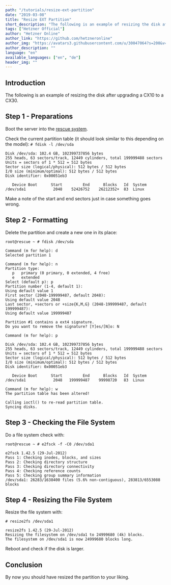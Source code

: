 ```yaml
---
path: "/tutorials/resize-ext-partition"
date: "2019-03-08"
title: "Resize EXT Partition"
short_description: "The following is an example of resizing the disk after upgrading a CX10 to a CX30."
tags: ["Hetzner Official"]
author: "Hetzner Online"
author_link: "https://github.com/hetzneronline"
author_img: "https://avatars3.githubusercontent.com/u/30047064?s=200&v=4"
author_description: ""
language: "en"
available_languages: ["en", "de"]
header_img: ""
---
```



## Introduction
The following is an example of resizing the disk after upgrading a CX10 to a CX30.

## Step 1 - Preparations
Boot the server into the [rescue system](https://wiki.hetzner.de/index.php/Hetzner_Rescue-System/en).

Check the current partition table (it should look similar to this depending on the model):
`# fdisk -l /dev/sda`

```
Disk /dev/sda: 102.4 GB, 102399737856 bytes
255 heads, 63 sectors/track, 12449 cylinders, total 199999488 sectors
Units = sectors of 1 * 512 = 512 bytes
Sector size (logical/physical): 512 bytes / 512 bytes
I/O size (minimum/optimal): 512 bytes / 512 bytes
Disk identifier: 0x00051eb3

   Device Boot      Start         End      Blocks   Id  System
/dev/sda1            2048    52426752    26212352+  83  Linux
```

Make a note of the start and end sectors just in case something goes wrong.

## Step 2 - Formatting
Delete the partition and create a new one in its place:

`root@rescue ~ # fdisk /dev/sda`

```
Command (m for help): d
Selected partition 1

Command (m for help): n
Partition type:
   p   primary (0 primary, 0 extended, 4 free)
   e   extended
Select (default p): p
Partition number (1-4, default 1):
Using default value 1
First sector (2048-199999487, default 2048):
Using default value 2048
Last sector, +sectors or +size{K,M,G} (2048-199999487, default 199999487):
Using default value 199999487

Partition #1 contains a ext4 signature.
Do you want to remove the signature? [Y]es/[N]o: N

Command (m for help): p

Disk /dev/sda: 102.4 GB, 102399737856 bytes
255 heads, 63 sectors/track, 12449 cylinders, total 199999488 sectors
Units = sectors of 1 * 512 = 512 bytes
Sector size (logical/physical): 512 bytes / 512 bytes
I/O size (minimum/optimal): 512 bytes / 512 bytes
Disk identifier: 0x00051eb3

   Device Boot      Start         End      Blocks   Id  System
/dev/sda1            2048   199999487    99998720   83  Linux

Command (m for help): w
The partition table has been altered!

Calling ioctl() to re-read partition table.
Syncing disks.
```
## Step 3 - Checking the File System
Do a file system check with:

`root@rescue ~ # e2fsck -f -C0 /dev/sda1`

```
e2fsck 1.42.5 (29-Jul-2012)
Pass 1: Checking inodes, blocks, and sizes
Pass 2: Checking directory structure
Pass 3: Checking directory connectivity
Pass 4: Checking reference counts
Pass 5: Checking group summary information
/dev/sda1: 26283/1638400 files (5.6% non-contiguous), 283813/6553088 blocks
```

## Step 4 - Resizing the File System
Resize the file system with:

`# resize2fs /dev/sda1`

```
resize2fs 1.42.5 (29-Jul-2012)
Resizing the filesystem on /dev/sda1 to 24999680 (4k) blocks.
The filesystem on /dev/sda1 is now 24999680 blocks long.
```
Reboot and check if the disk is larger.

## Conclusion
By now you should have resized the partition to your liking.
